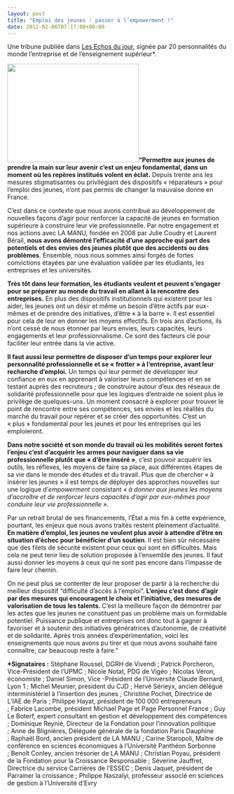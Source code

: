 ```yaml
---
layout: post
title: "Emploi des jeunes : passer à l’empowerment !"
date: 2012-02-06T07:17:00+00:00
---
```

<div class="main">
		<p>Une tribune publiée dans <a href="http://www.lesechos.fr/opinions/points_vue/0201878530430-emploi-des-jeunes-passer-a-l-empowerment-284763.php">Les Echos du jour</a>, signée par 20 personnalités du monde l’entreprise et de l’enseignement supérieur*.</p>
	<p class="MsoNormal"><strong><span class="Policepardfaut1"><span><a href="http://www.juliecoudry.com/wp-content/uploads/2012/02/img_0412.jpg"><img class="alignleft size-medium wp-image-1070" title="img_0412" src="http://www.juliecoudry.com/wp-content/uploads/2012/02/img_0412-300x225.jpg" alt="" width="300" height="225"></a>“Permettre aux jeunes de prendre la main sur leur avenir c</span></span><span class="Policepardfaut1"><span>‘est un enjeu fondamental, d</span></span></strong><span class="Policepardfaut1"><strong>ans un moment où les repères institués volent en éclat.</strong> Depuis trente ans les mesures </span><span class="Policepardfaut1"><span>stigmatisantes ou privilégiant des dispositifs « réparateurs » pour l’emploi des jeunes, n’ont pas permis de changer la mauvaise donne en France.</span></span></p>
	<p class="MsoNormal"><span class="Policepardfaut1">C’est dans ce contexte que nous avons contribué au développement de nouvelles façons d’agir pour renforcer la capacité de jeunes en formation supérieure à construire leur vie professionnelle. Par notre engagement et nos actions avec LA MANU, fondée en 2008 par Julie Coudry et Laurent Bérail, <strong>nous avons démontré l’efficacité d’une approche qui part des potentiels et des envies des jeunes plutôt que des accidents ou des problèmes</strong>. Ensemble, nous nous sommes ainsi forgés de fortes convictions étayées par une évaluation validée par les étudiants, les entreprises et les universités.</span></p>
	<p class="MsoNormal">
	</p>
<p class="MsoNormal"><span class="Policepardfaut1"><strong>Très tôt dans leur formation, les étudiants veulent et peuvent s’engager pour se préparer au monde du travail en allant à la rencontre des entreprises.</strong> </span><span class="Policepardfaut1"><span>En plus des dispositifs institutionnels qui existent pour les aider, les jeunes ont un désir et même un besoin d’être actifs par eux-mêmes et de prendre des initiatives, d’être « à la barre ». Il est essentiel pour cela de</span></span><span class="Policepardfaut1"><span> leur en donner les moyens effectifs. En trois ans d’actions, ils n’ont cessé de nous étonner par leurs envies, leurs capacités, leurs engagements et leur professionnalisme. Ce sont des facteurs clé pour faciliter leur entrée dans la vie active.</span></span></p>
	<p class="MsoNormal">
	</p>
<p class="MsoNormal"><span class="Policepardfaut1"><span><strong>Il faut aussi leur permettre de disposer d’un temps pour explorer leur personnalité professionnelle</strong></span></span><span class="Policepardfaut1"><strong> et se « frotter » à l’entreprise, avant leur recherche d’emploi.</strong> Un temps qui leur permet de développer leur confiance en eux en apprenant à valoriser leurs compétences et en se testant auprès des recruteurs ; de construire autour d’eux des réseaux de solidarité professionnelle pour que les logiques d’entraide ne soient plus le privilège de quelques-uns. Un moment consacré à explorer pour trouver le point de rencontre entre ses compétences, ses envies et les réalités du marché du travail pour repérer et se créer des opportunités. C’est un « plus » fondamental pour les jeunes et pour les entreprises qui les emploieront.</span></p>
	<p class="MsoNormal"><span> </span></p>
	<p class="MsoNormal"><strong><span class="Policepardfaut1"><span>Dans </span></span><span class="Policepardfaut1"><span>notre société et son monde du travail où les mobilités seront fortes</span></span></strong><span class="Policepardfaut1"><strong> l’enjeu c’est d’acquérir les armes pour naviguer dans sa vie professionnelle plutôt que « d’être inséré »</strong>, c’est </span><span class="Policepardfaut1"><span>pouvoir acquérir les outils, les réflexes, les moyens de faire sa place, aux différentes étapes de sa vie dans le monde des études et du travail. </span></span><span class="Policepardfaut1"><span>Plus que de chercher « à insérer les jeunes » il est temps de déployer des approches nouvelles sur une logique d’<em>empowerment </em>consistant <em>« à donner aux jeunes les moyens d’accroître et de renforcer</em></span></span><em> leurs </em><span class="Policepardfaut1"><em><span>capacités d’agir par eux-mêmes pour conduire leur vie professionnelle ».</span></em></span></p>
	<p class="MsoBodyText"><span> </span></p>
	<p class="MsoNormal"><span class="Policepardfaut1">Par un retrait brutal de ses financements, l’État a mis fin à cette <span> </span>expérience, pourtant, les enjeux que nous avons traités restent pleinement d’actualité. <strong>En matière d’emploi, les jeunes ne veulent plus avoir à attendre d’être en situation d’échec pour bénéficier d’un soutien</strong>. </span><span class="Policepardfaut1"><span>Il est bien sûr nécessaire que des filets de sécurité existent pour ceux qui sont en difficultés. Mais cela ne peut tenir lieu de solution proposée à l’ensemble des jeunes. Il faut aussi donner les moyens à ceux qui ne sont pas encore dans l’impasse de faire leur chemin. </span></span></p>
	<p class="MsoNormal">On ne peut plus se contenter de leur proposer de partir à la recherche du meilleur dispositif “difficulté d’accès à l’emploi”. <strong>L’enjeu c’est donc d’agir par des mesures qui encouragent le choix et l’initiative, des mesures de valorisation de tous les talents. </strong>C’est la meilleure façon de démontrer par les actes que les jeunes ne constituent pas un problème mais un formidable potentiel. <span class="Policepardfaut1">Puissance publique et entreprises ont donc tout à gagner à favoriser et à soutenir des initiatives génératrices d’autonomie, de créativité et de solidarité</span><span class="Policepardfaut1"><span>. </span></span><span class="Policepardfaut1"><span>Après trois années d’expérimentation, voici les enseignements que nous avons pu tirer et que nous avons souhaité faire connaître, car beaucoup reste à faire.”</span></span></p>
	<p class="MsoNormal">
	</p>
<p class="MsoNormal">
	</p>
<p class="MsoNormal"><strong>*Signataires :</strong> <span>Stéphane Roussel, DGRH de Vivendi ; </span>Patrick Porcheron, Vice-Président de l’UPMC ; Nicole Notat, PDG de Vigéo ; Nicolas Véron, économiste ; Daniel Simon, Vice -Président de l’Université Claude Bernard, Lyon 1 ; Michel Meunier, président du CJD ; Hervé Sérieyx, ancien délégué interministériel à l’insertion des jeunes ; Christine Pochet, Directrice de L’IAE de Paris ; Philippe Hayat, président de 100 000 entrepreneurs ; Fabrice Lacombe, président Michael Page et Page Personnel France ; Guy Le Boterf, expert consultant en gestion et développement des compétences ; Dominique Reynié, Directeur de la Fondation pour l’innovation politique ; Anne de Blignières, Déléguée générale de la fondation Paris Dauphine ; Raphaël Bord, ancien président de LA MANU ; Carine Staropoli, Maître de conférence en sciences économiques à l’Université Panthéon Sorbonne ; Benoît Conley, ancien trésorier de LA MANU ; Christian Poyau, président de la Fondation pour la Croissance Responsable ; Séverine Jauffret, Directrice du service Carrières de l’ESSEC ; Denis Jaquet, président de Parrainer la croissance ; Philippe Naszalyi, professeur associé en sciences de gestion à l’Université d’Evry</p>
</div>